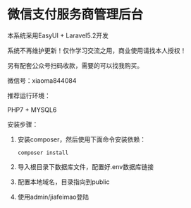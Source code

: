 # 微信支付服务商管理后台

本系统采用EasyUI + Laravel5.2开发

系统不再维护更新！仅作学习交流之用，商业使用请找本人授权！

另有配套公众号扫码收款，需要的可以找我购买。

微信号：xiaoma844084


推荐运行环境：

PHP7 + MYSQL6



安装步骤：

1. 安装composer，然后使用下面命令安装依赖：

   `composer install`

2. 导入根目录下数据库文件，配置好.env数据库链接

3. 配置本地域名，目录指向到public

4. 使用admin/jiafeimao登陆